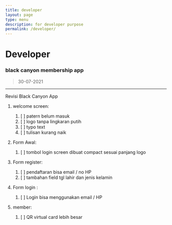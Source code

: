 ```yaml
---
title: developer
layout: page
type: menu
description: for developer purpose
permalink: /developer/
---
```


# Developer

### black canyon membership app
> 30-07-2021

---

Revisi Black Canyon App

1. welcome screen:
    1. [ ] patern belum masuk
    2. [ ] logo tanpa lingkaran putih
    3. [ ] typo text
    4. [ ] tulisan kurang naik

2. Form Awal:
    1. [ ] tombol login screen dibuat compact sesuai panjang logo

3. Form register:
    1. [ ] pendaftaran bisa email / no HP
    2. [ ] tambahan field tgl lahir dan jenis kelamin

4. Form login :
    1. [ ] Login bisa menggunakan email / HP

5. member:
    1. [ ] QR virtual card lebih besar
